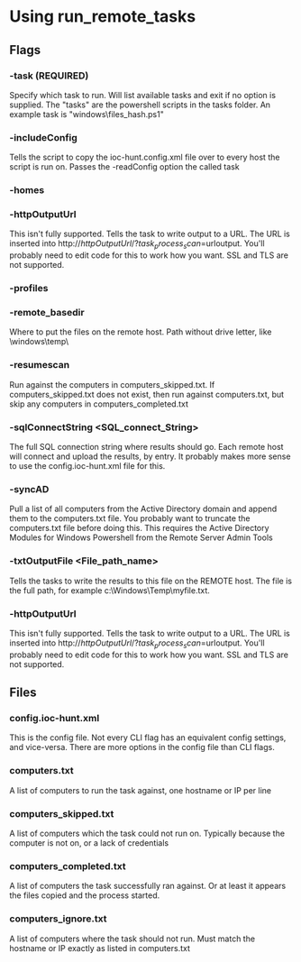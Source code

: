 # Using run_remote_tasks

## Flags

### -task (REQUIRED)
Specify which task to run. Will list available tasks and exit if no option is supplied. The "tasks" are the powershell scripts in the tasks folder. An example task is "windows\files_hash.ps1"

### -includeConfig
Tells the script to copy the ioc-hunt.config.xml file over to every host the script is run on. Passes the -readConfig option the called task

### -homes

### -httpOutputUrl <URL>
This isn't fully supported. Tells the task to write output to a URL. The URL is inserted into http://$httpOutputUrl/?task_process_scan=$urloutput. You'll probably need to edit code for this to work how you want. SSL and TLS are not supported.

### -profiles

### -remote_basedir
Where to put the files on the remote host. Path without drive letter, like \windows\temp\

### -resumescan
Run against the computers in computers_skipped.txt. If computers_skipped.txt does not exist, then run against computers.txt, but skip any computers in computers_completed.txt

### -sqlConnectString <SQL_connect_String>
The full SQL connection string where results should go. Each remote host will connect and upload the results, by entry. It probably makes more sense to use the config.ioc-hunt.xml file for this.

### -syncAD
Pull a list of all computers from the Active Directory domain and append them to the computers.txt file. You probably want to truncate the computers.txt file before doing this. This requires the Active Directory Modules for Windows Powershell from the Remote Server Admin Tools

### -txtOutputFile <File_path_name>
Tells the tasks to write the results to this file on the REMOTE host. The file is the full path, for example c:\Windows\Temp\myfile.txt. 

### -httpOutputUrl <URL>
This isn't fully supported. Tells the task to write output to a URL. The URL is inserted into http://$httpOutputUrl/?task_process_scan=$urloutput. You'll probably need to edit code for this to work how you want. SSL and TLS are not supported.


## Files

### config.ioc-hunt.xml
This is the config file. Not every CLI flag has an equivalent config settings, and vice-versa. There are more options in the config file than CLI flags. 

### computers.txt
A list of computers to run the task against, one hostname or IP per line

### computers_skipped.txt
A list of computers which the task could not run on. Typically because the computer is not on, or a lack of credentials

### computers_completed.txt
A list of computers the task successfully ran against. Or at least it appears the files copied and the process started.

### computers_ignore.txt
A list of computers where the task should not run. Must match the hostname or IP exactly as listed in computers.txt
